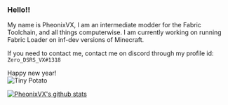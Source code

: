 ### Hello!!

My name is PheonixVX, I am an intermediate modder for the Fabric Toolchain, and all things computerwise.
I am currently working on running Fabric Loader on inf-dev versions of Minecraft.

If you need to contact me, contact me on discord through my profile id: `Zero_DSRS_VX#1318`

Happy new year!
<br/>
![Tiny Potato](https://cdn.discordapp.com/emojis/552977803633623040.png?v=1)

[![PheonixVX's github stats](https://github-readme-stats.vercel.app/api?username=PheonixVX)](https://github.com/anuraghazra/github-readme-stats)

